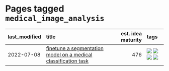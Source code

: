 # Pages tagged `medical_image_analysis`

|last_modified|title|est. idea maturity|tags
|:---|:---|---:|:---|
|2022-07-08|[finetune a segmentation model on a medical classification task](../finetune_a_segmentation_model_on_a_medical_classification_task.md)|476|[![](https://img.shields.io/badge/tag-experimental-4a3565)](../tags/experimental.md) [![](https://img.shields.io/badge/tag-image_processing-a4124b)](../tags/image_processing.md) [![](https://img.shields.io/badge/tag-medical_image_analysis-3a9a4f)](../tags/medical_image_analysis.md) [![](https://img.shields.io/badge/tag-tooling-ff6770)](../tags/tooling.md)|